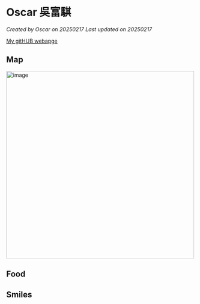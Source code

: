 # Oscar 吳富騏

*Created by Oscar on 20250217 Last updated on 20250217*

[My gitHUB webapge](https://zien-Lin.github.io) 


## Map

<img width="500" alt="image" src="https://github.com/user-attachments/assets/18030ee3-6aff-4cd8-8c37-8405ca4de55c" />

## Food


## Smiles
